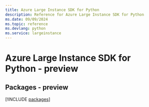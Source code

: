 ```yaml
---
title: Azure Large Instance SDK for Python
description: Reference for Azure Large Instance SDK for Python
ms.date: 09/09/2024
ms.topic: reference
ms.devlang: python
ms.service: largeinstance
---
```

# Azure Large Instance SDK for Python - preview
## Packages - preview
[!INCLUDE [packages](large-instance-index.md)]